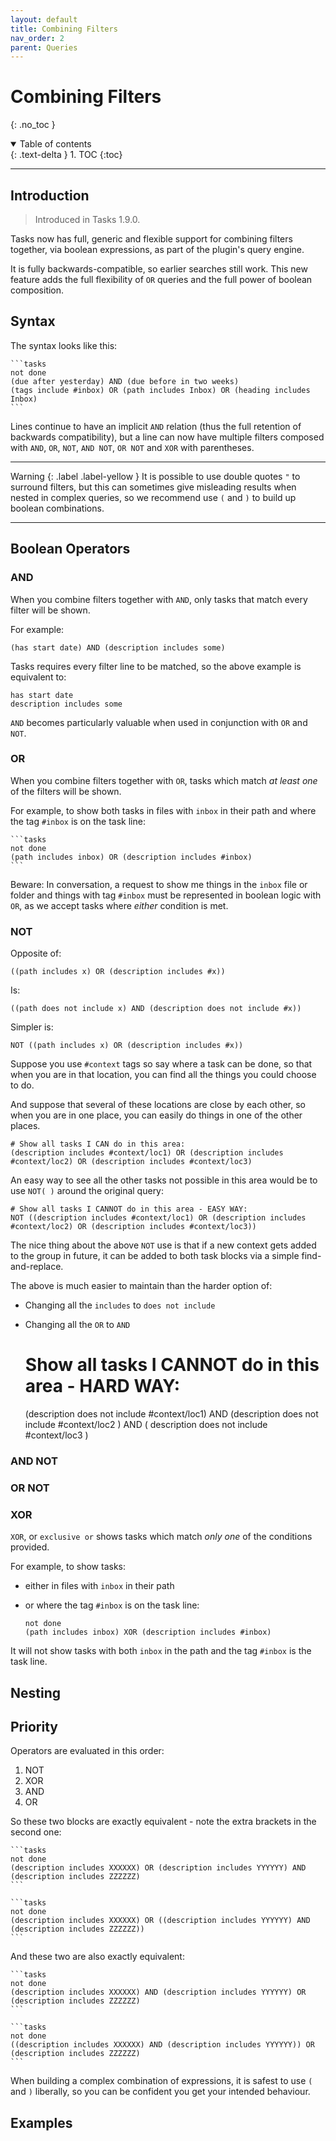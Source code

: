 ```yaml
---
layout: default
title: Combining Filters
nav_order: 2
parent: Queries
---
```


# Combining Filters

{: .no_toc }

<details open markdown="block">
  <summary>
    Table of contents
  </summary>
  {: .text-delta }
1. TOC
{:toc}
</details>

---

## Introduction

> Introduced in Tasks 1.9.0.

Tasks now has full, generic and flexible support for combining filters together, via boolean expressions, as part of the plugin's query engine.

It is fully backwards-compatible, so earlier searches still work. This new feature adds the full flexibility of `OR` queries and the full power of boolean composition.

## Syntax

The syntax looks like this:

    ```tasks
    not done
    (due after yesterday) AND (due before in two weeks)
    (tags include #inbox) OR (path includes Inbox) OR (heading includes Inbox)
    ```

Lines continue to have an implicit `AND` relation (thus the full retention of backwards compatibility), but a line can now have multiple filters composed with `AND`, `OR`, `NOT`, `AND NOT`, `OR NOT` and `XOR` with parentheses.

---

Warning
{: .label .label-yellow }
It is possible to use double quotes `"` to surround filters, but this can sometimes give misleading results when nested in complex queries, so we recommend use `(` and `)` to build up boolean combinations.

---

## Boolean Operators

### AND

When you combine filters together with `AND`, only tasks that match every filter will be shown.

For example:

    (has start date) AND (description includes some)

Tasks requires every filter line to be matched, so the above example is equivalent to:

    has start date
    description includes some

`AND` becomes particularly valuable when used in conjunction with `OR` and `NOT`.

### OR

When you combine filters together with `OR`, tasks which match _at least one_ of the filters will be shown.

For example, to show both tasks in files with `inbox` in their path and where the tag `#inbox` is on the task line:

    ```tasks
    not done
    (path includes inbox) OR (description includes #inbox)
    ```

Beware: In conversation, a request to show me things in the `inbox` file or folder and things with tag `#inbox` must be represented in boolean logic with `OR`, as we accept tasks where _either_ condition is met.

### NOT

Opposite of:

    ((path includes x) OR (description includes #x))

Is:

    ((path does not include x) AND (description does not include #x))

Simpler is:

    NOT ((path includes x) OR (description includes #x))

Suppose you use `#context` tags so say where a task can be done, so that when you are in that location, you can
find all the things you could choose to do.

And suppose that several of these locations are close by each other, so when you are in one place, you can easily do things in one of the other places.


    # Show all tasks I CAN do in this area:
    (description includes #context/loc1) OR (description includes #context/loc2) OR (description includes #context/loc3)

An easy way to see all the other tasks not possible in this area would be to use `NOT( )` around the original query:

    # Show all tasks I CANNOT do in this area - EASY WAY:
    NOT ((description includes #context/loc1) OR (description includes #context/loc2) OR (description includes #context/loc3))

The nice thing about the above `NOT` use is that if a new context gets added to the group in future, it can be added to both task blocks via a simple find-and-replace.

The above is much easier to maintain than the harder option of:

- Changing all the `includes` to `does not include`
- Changing all the `OR` to `AND`

    # Show all tasks I CANNOT do in this area - HARD WAY:
    (description does not include #context/loc1) AND (description does not include #context/loc2 ) AND (  description does not include #context/loc3 )

### AND NOT

### OR NOT

### XOR

`XOR`, or `exclusive or` shows tasks which match _only one_ of the conditions provided.

For example, to show tasks:

- either in files with `inbox` in their path
- or where the tag `#inbox` is on the task line:

    ```tasks
    not done
    (path includes inbox) XOR (description includes #inbox)
    ```

It will not show tasks with both `inbox` in the path and the tag `#inbox` is the task line.

## Nesting

## Priority

Operators are evaluated in this order:

1. NOT
2. XOR
3. AND
4. OR

So these two blocks are exactly equivalent - note the extra brackets in the second one:

    ```tasks
    not done
    (description includes XXXXXX) OR (description includes YYYYYY) AND (description includes ZZZZZZ)
    ```

    ```tasks
    not done
    (description includes XXXXXX) OR ((description includes YYYYYY) AND (description includes ZZZZZZ))
    ```

And these two are also exactly equivalent:

    ```tasks
    not done
    (description includes XXXXXX) AND (description includes YYYYYY) OR (description includes ZZZZZZ)
    ```

    ```tasks
    not done
    ((description includes XXXXXX) AND (description includes YYYYYY)) OR (description includes ZZZZZZ)
    ```

When building a complex combination of expressions, it is safest to use `(` and `)` liberally, so you can be confident you get your intended behaviour.

## Examples
